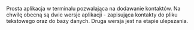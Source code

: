 Prosta aplikacja w terminalu pozwalająca na dodawanie kontaktów. 
Na chwilę obecną są dwie wersje aplikacji - zapisująca kontakty do pliku tekstowego oraz do bazy danych. Druga wersja jest na etapie ulepszania.
